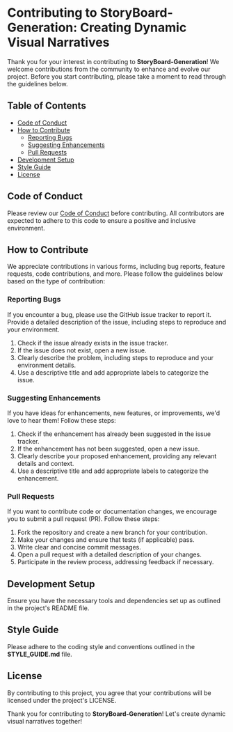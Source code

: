 # Contributing to StoryBoard-Generation: Creating Dynamic Visual Narratives

Thank you for your interest in contributing to **StoryBoard-Generation**! We welcome contributions from the community to enhance and evolve our project. Before you start contributing, please take a moment to read through the guidelines below.

## Table of Contents

- [Code of Conduct](#code-of-conduct)
- [How to Contribute](#how-to-contribute)
  - [Reporting Bugs](#reporting-bugs)
  - [Suggesting Enhancements](#suggesting-enhancements)
  - [Pull Requests](#pull-requests)
- [Development Setup](#development-setup)
- [Style Guide](#style-guide)
- [License](#license)

## Code of Conduct

Please review our [Code of Conduct](#code-of-conduct) before contributing. All contributors are expected to adhere to this code to ensure a positive and inclusive environment.

## How to Contribute

We appreciate contributions in various forms, including bug reports, feature requests, code contributions, and more. Please follow the guidelines below based on the type of contribution:

### Reporting Bugs

If you encounter a bug, please use the GitHub issue tracker to report it. Provide a detailed description of the issue, including steps to reproduce and your environment.

1. Check if the issue already exists in the issue tracker.
2. If the issue does not exist, open a new issue.
3. Clearly describe the problem, including steps to reproduce and your environment details.
4. Use a descriptive title and add appropriate labels to categorize the issue.

### Suggesting Enhancements

If you have ideas for enhancements, new features, or improvements, we'd love to hear them! Follow these steps:

1. Check if the enhancement has already been suggested in the issue tracker.
2. If the enhancement has not been suggested, open a new issue.
3. Clearly describe your proposed enhancement, providing any relevant details and context.
4. Use a descriptive title and add appropriate labels to categorize the enhancement.

### Pull Requests

If you want to contribute code or documentation changes, we encourage you to submit a pull request (PR). Follow these steps:

1. Fork the repository and create a new branch for your contribution.
2. Make your changes and ensure that tests (if applicable) pass.
3. Write clear and concise commit messages.
4. Open a pull request with a detailed description of your changes.
5. Participate in the review process, addressing feedback if necessary.

## Development Setup

Ensure you have the necessary tools and dependencies set up as outlined in the project's README file.

## Style Guide

Please adhere to the coding style and conventions outlined in the **STYLE_GUIDE.md** file.

## License

By contributing to this project, you agree that your contributions will be licensed under the project's LICENSE.

Thank you for contributing to **StoryBoard-Generation**! Let's create dynamic visual narratives together!
